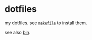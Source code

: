dotfiles
========

my dotfiles. see [`makefile`](makefile) to install them.

see also [bin](https://github.com/MarcoLucidi01/bin).
